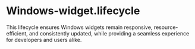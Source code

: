 # Windows-widget.lifecycle
This lifecycle ensures Windows widgets remain responsive, resource-efficient, and consistently updated, while providing a seamless experience for developers and users alike.
